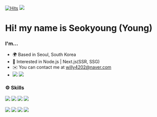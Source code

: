 [![Hits](https://hits.seeyoufarm.com/api/count/incr/badge.svg?url=https%3A%2F%2Fgithub.com%2Fwilly4202&count_bg=%2379C83D&title_bg=%23555555&icon=&icon_color=%23E7E7E7&title=hits&edge_flat=false)](https://hits.seeyoufarm.com) <img src="https://img.shields.io/github/followers/willy4202?style=social">

# Hi! my name is Seokyoung (Young)

### I'm...

- 🌍 Based in Seoul, South Korea
- 🔎 Interested in Node.js | Next.js(SSR, SSG)
- ✉️ You can contact me at willy4202@naver.com
- <a href="https://velog.io/@willy4202"><img src="https://img.shields.io/badge/Blog-20C997?style=flat-square&logo=Velog&logoColor=white&link=https://velog.io/@willy4202"/></a> <a href="https://www.instagram.com/syoung___h/"><img src="https://img.shields.io/badge/Instagram-E4405F?style=flat-square&logo=instagram&logoColor=white&link=https://velog.io/@willy4202"/></a>

<h3 >⚙️ Skills</p>
<p >
<img src="https://img.shields.io/badge/JavaScript-F7DF1E?style=flat-square&logo=JavaScript&logoColor=white"/>
<img src="https://img.shields.io/badge/React-61DAFB?style=flat-square&logo=React&logoColor=white"/> 
<img src="https://img.shields.io/badge/ReactNative-61DAFB?style=flat-square&logo=React&logoColor=white"/> <img src="https://img.shields.io/badge/TypeScript-3178C6?style=flat-square&logo=TypeScript&logoColor=white"/>

<img src="https://img.shields.io/badge/CSS-1572B6?style=flat-square&logo=css3&logoColor=white"/> <img src="https://img.shields.io/badge/StyledComponents-DB7093?style=flat-square&logo=StyledComponents&logoColor=white"/> <img src="https://img.shields.io/badge/SASS-CC6699?style=flat-square&logo=SASS&logoColor=white"/> <img src="https://img.shields.io/badge/AWS-232F3E?style=flat-square&logo=Amazon&logoColor=white"/>

</p>
